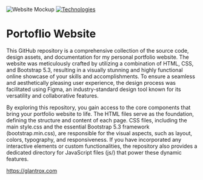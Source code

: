 ![Website Mockup](https://github.com/Izan2020/portofolio_remake_web/assets/59131023/b636ef9e-1e26-466a-908f-549c70a0c8d0)
[![Technologies](https://skillicons.dev/icons?i=express,nodejs,html,css,bootstrap)](https://skillicons.dev)
# Portoflio Website

This GitHub repository is a comprehensive collection of the source code, design assets, and documentation for my personal portfolio website. The website was meticulously crafted by utilizing a combination of HTML, CSS, and Bootstrap 5.3, resulting in a visually stunning and highly functional online showcase of your skills and accomplishments. To ensure a seamless and aesthetically pleasing user experience, the design process was facilitated using Figma, an industry-standard design tool known for its versatility and collaborative features.

By exploring this repository, you gain access to the core components that bring your portfolio website to life. The HTML files serve as the foundation, defining the structure and content of each page. CSS files, including the main style.css and the essential Bootstrap 5.3 framework (bootstrap.min.css), are responsible for the visual aspects, such as layout, colors, typography, and responsiveness. If you have incorporated any interactive elements or custom functionalities, the repository also provides a dedicated directory for JavaScript files (js/) that power these dynamic features.

https://glantrox.com
